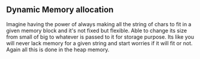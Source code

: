 ## Dynamic Memory allocation
Imagine having the power of always making all the string of chars to fit in a given memory block and it's not fixed but flexible.
Able to change its size from small of big to whatever is passed to it for storage purpose.
Its like you will never lack memory for a given string and start worries if it will fit or not.
Again all this is done in the heap memory.
